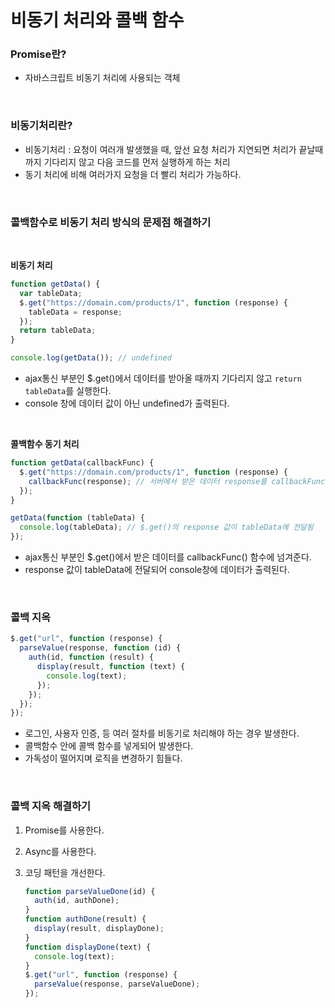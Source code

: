 # 비동기 처리와 콜백 함수

### Promise란?

- 자바스크립트 비동기 처리에 사용되는 객체

</br>

### 비동기처리란?

- 비동기처리 : 요청이 여러개 발생했을 때, 앞선 요청 처리가 지연되면 처리가 끝날때까지 기다리지 않고 다음 코드를 먼저 실행하게 하는 처리
- 동기 처리에 비해 여러가지 요청을 더 빨리 처리가 가능하다.

</br>

### 콜백함수로 비동기 처리 방식의 문제점 해결하기

  </br>

**비동기 처리**

```jsx
function getData() {
  var tableData;
  $.get("https://domain.com/products/1", function (response) {
    tableData = response;
  });
  return tableData;
}

console.log(getData()); // undefined
```

- ajax통신 부분인 \$.get()에서 데이터를 받아올 때까지 기다리지 않고 `return tableData`를 실행한다.
- console 창에 데이터 값이 아닌 undefined가 출력된다.

</br>

**콜백함수 동기 처리**

```jsx
function getData(callbackFunc) {
  $.get("https://domain.com/products/1", function (response) {
    callbackFunc(response); // 서버에서 받은 데이터 response를 callbackFunc() 함수에 넘겨줌
  });
}

getData(function (tableData) {
  console.log(tableData); // $.get()의 response 값이 tableData에 전달됨
});
```

- ajax통신 부분인 \$.get()에서 받은 데이터를 callbackFunc() 함수에 넘겨준다.
- response 값이 tableData에 전달되어 console창에 데이터가 출력된다.

</br>

### 콜백 지옥

```jsx
$.get("url", function (response) {
  parseValue(response, function (id) {
    auth(id, function (result) {
      display(result, function (text) {
        console.log(text);
      });
    });
  });
});
```

- 로그인, 사용자 인증, 등 여러 절차를 비동기로 처리해야 하는 경우 발생한다.
- 콜백함수 안에 콜백 함수를 넣게되어 발생한다.
- 가독성이 떨어지며 로직을 변경하기 힘들다.

</br>

### 콜백 지옥 해결하기

1. Promise를 사용한다.
2. Async를 사용한다.
3. 코딩 패턴을 개선한다.

   ```jsx
   function parseValueDone(id) {
     auth(id, authDone);
   }
   function authDone(result) {
     display(result, displayDone);
   }
   function displayDone(text) {
     console.log(text);
   }
   $.get("url", function (response) {
     parseValue(response, parseValueDone);
   });
   ```
